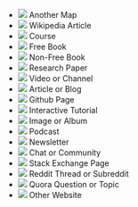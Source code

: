 * ![](/resources/icons/arrow.svg) Another Map
* ![](/resources/icons/wiki.svg) Wikipedia Article
* ![](/resources/icons/course.svg) Course
* ![](/resources/icons/free-book.svg) Free Book
* ![](/resources/icons/non-free-book.svg) Non-Free Book
* ![](/resources/icons/research.svg) Research Paper
* ![](/resources/icons/video.svg) Video or Channel
* ![](/resources/icons/article.svg) Article or Blog
* ![](/resources/icons/github.svg) Github Page
* ![](/resources/icons/interactive.svg) Interactive Tutorial
* ![](/resources/icons/images.svg) Image or Album
* ![](/resources/icons/podcast.svg) Podcast
* ![](/resources/icons/newsletter.svg) Newsletter
* ![](/resources/icons/chat.svg) Chat or Community
* ![](/resources/icons/stack.svg) Stack Exchange Page
* ![](/resources/icons/reddit.svg) Reddit Thread or Subreddit
* ![](/resources/icons/quora.svg) Quora Question or Topic
* ![](/resources/icons/other.svg) Other Website
